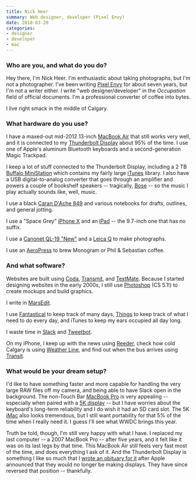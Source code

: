 ```yaml
---
title: Nick Heer
summary: Web designer, developer (Pixel Envy)
date: 2018-03-20
categories:
- designer
- developer
- mac
---
```


### Who are you, and what do you do?

Hey there, I'm Nick Heer. I'm enthusiastic about taking photographs, but I'm not a photographer. I've been writing [Pixel Envy](https://pxlnv.com/ "Nick's website.") for about seven years, but I'm not a writer either. I write "web designer/developer" in the *Occupation* field of official documents. I'm a professional converter of coffee into bytes.

I live right smack in the middle of Calgary.

### What hardware do you use?

I have a maxed-out mid-2012 13-inch [MacBook Air][macbook-air] that still works very well, and it is connected to my [Thunderbolt Display][thunderbolt-display] about 95% of the time. I use one of Apple's aluminum Bluetooth keyboards and a second-generation Magic Trackpad.

I keep a lot of stuff connected to the Thunderbolt Display, including a 2 TB [Buffalo MiniStation][ministation-thunderbolt] which contains my fairly large [iTunes][] library. I also have a USB digital-to-analog converter that goes through an amplifier and powers a couple of bookshelf speakers -- tragically, [Bose][161] -- so the music I play actually sounds like, well, music.

I use a black [Caran D'Ache 849][849] and various notebooks for drafts, outlines, and general jotting.

I use a "Space Grey" [iPhone X][iphone-x] and an [iPad][] -- the 9.7-inch one that has no suffix.

I use a [Canonet QL-19 "New"][canonet-ql19] and a [Leica Q][q.2] to make photographs.

I use an [AeroPress][] to brew Monogram or Phil & Sebastian coffee.

### And what software?

Websites are built using [Coda][], [Transmit][], and [TextMate][]. Because I started designing websites in the early 2000s, I still use [Photoshop][] (CS 5.1!) to create mockups and build graphics.

I write in [MarsEdit][].

I use [Fantastical][] to keep track of many days, [Things][] to keep track of what I need to do every day, and iTunes to keep my ears occupied all day long.

I waste time in [Slack][] and [Tweetbot][].

On my iPhone, I keep up with the news using [Reeder][reeder-ios], check how cold Calgary is using [Weather Line][weather-line-ios], and find out when the bus arrives using [Transit][transit-ios].

### What would be your dream setup?

I'd like to have something faster and more capable for handling the very large RAW files off my camera, and being able to have Slack open in the background. The non-Touch Bar [MacBook Pro][macbook-pro] is very appealing -- especially when paired with a [5K display][ultrafine-5k] -- but I have worries about the keyboard's long-term reliability and I do wish it had an SD card slot. The 5K [iMac][] also looks tremendous, but I still want portability for that 5% of the time when I really need it. I guess I'll see what WWDC brings this year.

Truth be told, though, I'm still very happy with what I have. I replaced my last computer -- a 2007 MacBook Pro -- after five years, and it felt like it was on its last legs by that time. This MacBook Air still feels very fast most of the time, and does everything I ask of it. And the Thunderbolt Display is something I like so much that I [wrote an obituary for it](https://pxlnv.com/blog/requiem-thunderbolt-display/ "Nick's post about the Thunderbolt Display.") after Apple announced that they would no longer be making displays. They have since reversed that position -- thankfully.

[161]: https://www.bose.com/en_us/products/speakers/stereo_speakers.html "Speakers."
[849]: https://www.carandache.com/us/en/849-s-1070.htm "A pen."
[aeropress]: https://aeropress.com/ "A pressure-based coffee/espresso maker."
[canonet-ql19]: https://global.canon/en/c-museum/product/film81.html "A film camera."
[coda]: https://panic.com/coda/ "A single-window HTML/web tool for the Mac."
[fantastical]: https://flexibits.com/fantastical "A calendaring app for the Mac."
[imac]: https://www.apple.com/imac-24/ "An all-in-one computer."
[ipad]: https://www.apple.com/ipad/ "A tablet device."
[iphone-x]: https://en.wikipedia.org/wiki/IPhone_X "A 5.8 inch smartphone."
[itunes]: https://www.apple.com/itunes/ "A jukebox application and online store."
[macbook-air]: https://www.apple.com/macbook-air/ "A very thin laptop."
[macbook-pro]: https://www.apple.com/macbook-pro/ "A laptop."
[marsedit]: https://redsweater.com/marsedit/ "A weblog editor for the Mac."
[ministation-thunderbolt]: https://www.buffalotech.com/products/ministation-thunderbolt "An external Thunderbolt hard drive."
[photoshop]: https://www.adobe.com/products/photoshop.html "A bitmap image editor."
[q.2]: https://www.amazon.com/Leica-Typ-116-black-anodized/dp/B00ZTIHIJY/ "A 24.2 megapixel full-frame camera."
[reeder-ios]: https://reederapp.com "A Google Reader client for iOS."
[slack]: https://slack.com/intl/ja-jp/ "A collaboration service."
[textmate]: https://macromates.com/ "A text editor for the Mac."
[things]: https://culturedcode.com/things/ "A task management application for the Mac."
[thunderbolt-display]: https://www.apple.com/displays/ "A Thunderbolt-powered monitor."
[transit-ios]: https://apps.apple.com/app/apple-store/id498151501 "A public transport app."
[transmit]: https://panic.com/transmit/ "An FTP/SFTP client for the Mac."
[tweetbot]: https://tapbots.com/tweetbot/mac/ "A Twitter client for the Mac."
[ultrafine-5k]: http://web.archive.org/web/20190711102445/https://www.apple.com/shop/product/HKN62LL/A/lg-ultrafine-5k-display "A 27 inch monitor."
[weather-line-ios]: https://weatherlineapp.com/ "A weather app."
